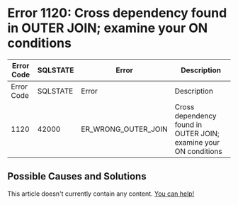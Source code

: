 
# Error 1120: Cross dependency found in OUTER JOIN; examine your ON conditions


| Error Code | SQLSTATE | Error | Description |
| --- | --- | --- | --- |
| Error Code | SQLSTATE | Error | Description |
| 1120 | 42000 | ER_WRONG_OUTER_JOIN | Cross dependency found in OUTER JOIN; examine your ON conditions |




## Possible Causes and Solutions


This article doesn't currently contain any content. [You can help!](/kb/en/writing-and-editing-knowledge-base-articles/)

